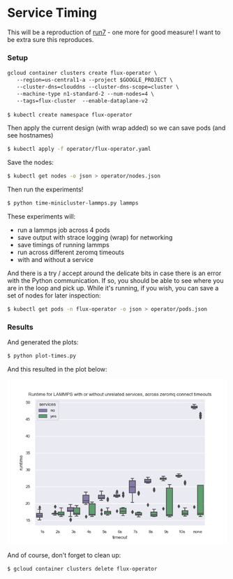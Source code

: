 # Service Timing

This will be a reproduction of [run7](../run7) - one more for good measure!
I want to be extra sure this reproduces.

### Setup

```console
gcloud container clusters create flux-operator \
   --region=us-central1-a --project $GOOGLE_PROJECT \
   --cluster-dns=clouddns --cluster-dns-scope=cluster \
   --machine-type n1-standard-2 --num-nodes=4 \
   --tags=flux-cluster  --enable-dataplane-v2

$ kubectl create namespace flux-operator
```

Then apply the current design (with wrap added) so we can save pods (and see hostnames)

```bash
$ kubectl apply -f operator/flux-operator.yaml
```

Save the nodes:

```bash
$ kubectl get nodes -o json > operator/nodes.json
```

Then run the experiments!

```bash
$ python time-minicluster-lammps.py lammps
```

These experiments will:

 - run a lammps job across 4 pods
 - save output with strace logging (wrap) for networking
 - save timings of running lammps
 - run across different zeromq timeouts
 - with and without a service
 
And there is a try / accept around the delicate bits in case there is an error
with the Python communication. If so, you should be able to see where you are
in the loop and pick up. While it's running, if you wish, you can save a set of 
nodes for later inspection:

```bash
$ kubectl get pods -n flux-operator -o json > operator/pods.json
```

### Results

And generated the plots:

```bash
$ python plot-times.py
```

And this resulted in the plot below:

![lammps-times.png](lammps-times.png)

And of course, don't forget to clean up:

```bash
$ gcloud container clusters delete flux-operator
```

